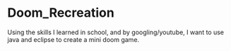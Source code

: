 # Doom_Recreation
Using the skills I learned in school, and by googling/youtube, I want to use java and eclipse to create a mini doom game.

